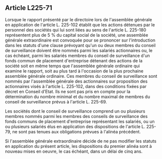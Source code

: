 Article L225-71
----
Lorsque le rapport présenté par le directoire lors de l'assemblée générale en
application de l'article L. 225-102 établit que les actions détenues par le
personnel des sociétés qui lui sont liées au sens de l'article L. 225-180
représentent plus de 5 % du capital social de la société, une assemblée générale
extraordinaire est convoquée pour se prononcer sur l'introduction dans les
statuts d'une clause prévoyant qu'un ou deux membres du conseil de surveillance
doivent être nommés parmi les salariés actionnaires ou, le cas échéant, parmi
les salariés membres du conseil de surveillance d'un fonds commun de placement
d'entreprise détenant des actions de la société soit en même temps que
l'assemblée générale ordinaire qui examine le rapport, soit au plus tard à
l'occasion de la plus prochaine assemblée générale ordinaire. Ces membres du
conseil de surveillance sont nommés par l'assemblée générale des actionnaires
sur proposition des actionnaires visés à l'article L. 225-102, dans des
conditions fixées par décret en Conseil d'Etat. Ils ne sont pas pris en compte
pour la détermination du nombre minimal et du nombre maximal de membres du
conseil de surveillance prévus à l'article L. 225-69.

Les sociétés dont le conseil de surveillance comprend un ou plusieurs membres
nommés parmi les membres des conseils de surveillance des fonds communs de
placement d'entreprise représentant les salariés, ou un ou plusieurs salariés
élus en application des dispositions de l'article L. 225-79, ne sont pas tenues
aux obligations prévues à l'alinéa précédent.

Si l'assemblée générale extraordinaire décide de ne pas modifier les statuts en
application du présent article, les dispositions du premier alinéa sont à
nouveau mises en oeuvre, le cas échéant, dans un délai de cinq ans.
